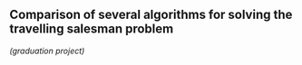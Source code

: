 ## Comparison of several algorithms for solving the travelling salesman problem

_(graduation project)_